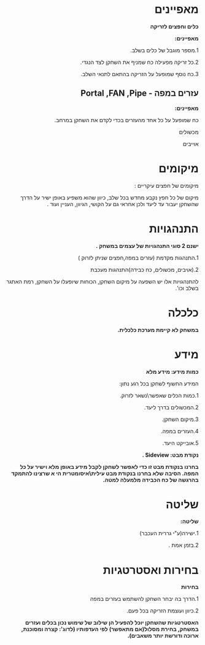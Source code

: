 ﻿<div dir="auto">

# **מאפיינים**

**כלים וחפצים לזריקה**

**מאפיינים:**

1.מספר מוגבל של כלים בשלב.

2.כל זריקה מפעילה כח שמניף את השחקן לצד הנגדי.

3.כח נוסף שמופעל על הזריקה בהתאם לתנאי השלב.

## עזרים במפה - Portal ,FAN ,Pipe 

**מאפיינים:**



כח שמופעל על כל אחד מהעזרים בכדי לקדם את השחקן במרחב.

מכשולים

אוייבים

# **מיקומים**

מיקומים של חפצים עיקריים :

מיקום של כל חפץ נקבע מחדש בכל שלב,
כיוון שהוא משפיע באופן ישיר על הדרך
שהשחקן יעבור עד ליעד ולכן אחראי גם על
הקושי, הגיוון, העניין ועוד .





# **התנהגויות**

**ישנם 2 סוגי התנהגויות של עצמים במשחק .**

1.התנהגות מקדמת (עזרים במפה,חפצים שניתן לזרוק )

2.(אויבים, מכשולים, כח כבידה)התנהגות מעכבת

להתנהגויות אלו יש השפעה על מיקום השחקן,
הכוחות שיופעלו על השחקן, רמת האתגר בשלב וכו'.

# **כלכלה**

 **במשחק לא קיימת מערכת כלכלית.**

# **מידע**

**כמות מידע: מידע מלא**

המידע החשוף לשחקן בכל רגע נתון:

1.כמות הכלים שאפשר\נשאר לזרוק.

2.המכשולים בדרך ליעד.

3.מיקום השחקן.

4.העזרים במפה.

5.אובייקט היעד.


**נקודת מבט: Sideview .**

**בחרנו בנקודת מבט זו כדי לאפשר לשחקן לקבל מידע באופן מלא
וישיר על כל המפה.
הסיבה שלא בחרנו בנקודת מבט עילית\איסומטרית הי א שרצינו
להתמקד בהרגשה של כח הכבידה מלמעלה למטה.**



# **שליטה**

**שליטה:**

1.ישירה(ע"י גררית העכבר)

2.בזמן אמת .

# **בחירות ואסטרטגיות**

**בחירות**

1.הדרך בה יבחר השחקן להשתמש בעזרים במפה

2.כיוון ועוצמת הזריקה בכל פעם.


**האסטרטגיות שהשחקן יוכל להפעיל הן שילוב
של שימוש נכון בכלים ועזרים במשחק, בחירת מסלול(אם מתאפשר) לפי העדפותיו (לדוג': קצרה ומסוכנת, ארוכה ודורשת יותר משאבים).**

</div>
